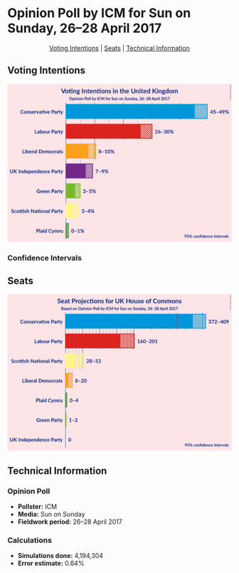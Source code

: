 # Opinion Poll by ICM for Sun on Sunday, 26–28 April 2017

<p align="center"><a href="#voting-intentions">Voting Intentions</a> | <a href="#seats">Seats</a> | <a href="#technical-information">Technical Information</a></p>

## Voting Intentions

![Graph with voting intentions not yet produced](2017-04-28-ICM.png "Voting Intentions")

### Confidence Intervals

## Seats

![Graph with seats not yet produced](2017-04-28-ICM-seats.png "Seats")

## Technical Information

### Opinion Poll

+ **Pollster:** ICM
+ **Media:** Sun on Sunday
+ **Fieldwork period:** 26–28 April 2017

### Calculations

+ **Simulations done:** 4,194,304
+ **Error estimate:** 0.64%

